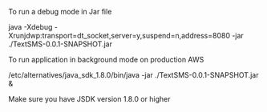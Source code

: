 To run a debug mode in Jar file

java -Xdebug -Xrunjdwp:transport=dt_socket,server=y,suspend=n,address=8080 -jar ./TextSMS-0.0.1-SNAPSHOT.jar


To run application in background mode on production AWS

/etc/alternatives/java_sdk_1.8.0/bin/java -jar ./TextSMS-0.0.1-SNAPSHOT.jar &


Make sure you have JSDK version 1.8.0 or higher


